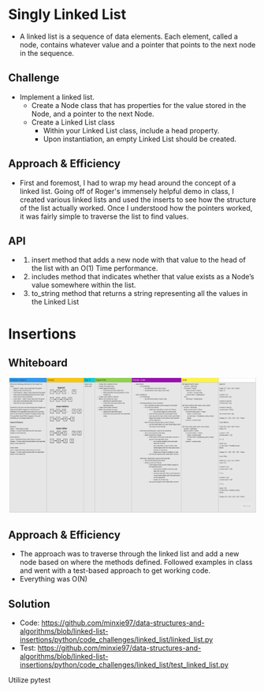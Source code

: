 # Singly Linked List
* A linked list is a sequence of data elements. Each element, called a node, contains whatever value and a pointer that points to the next node in the sequence. 

## Challenge
* Implement a linked list. 
    * Create a Node class that has properties for the value stored in the Node, and a pointer to the next Node.
    * Create a Linked List class
        * Within your Linked List class, include a head property.
        * Upon instantiation, an empty Linked List should be created.

## Approach & Efficiency
* First and foremost, I had to wrap my head around the concept of a linked list. Going off of Roger's immensely helpful demo in class, I created various linked lists and used the inserts to see how the structure of the list actually worked. Once I understood how the pointers worked, it was fairly simple to traverse the list to find values.

## API
* 1. insert method that adds a new node with that value to the head of the list with an O(1) Time performance.
* 2. includes method that indicates whether that value exists as a Node’s value somewhere within the list.
* 3. to_string method that returns a string representing all the values in the Linked List

# Insertions
## Whiteboard
![Challenge 6 Whiteboard](https://github.com/minxie97/data-structures-and-algorithms/blob/linked-list-insertions/python/code_challenges/linked_list/Code%20Challenge_%2006.jpg)

## Approach & Efficiency
* The approach was to traverse through the linked list and add a new node based on where the methods defined. Followed examples in class and went with a test-based approach to get working code.
* Everything was O(N)

## Solution
* Code: https://github.com/minxie97/data-structures-and-algorithms/blob/linked-list-insertions/python/code_challenges/linked_list/linked_list.py
* Test: https://github.com/minxie97/data-structures-and-algorithms/blob/linked-list-insertions/python/code_challenges/linked_list/test_linked_list.py

Utilize pytest
